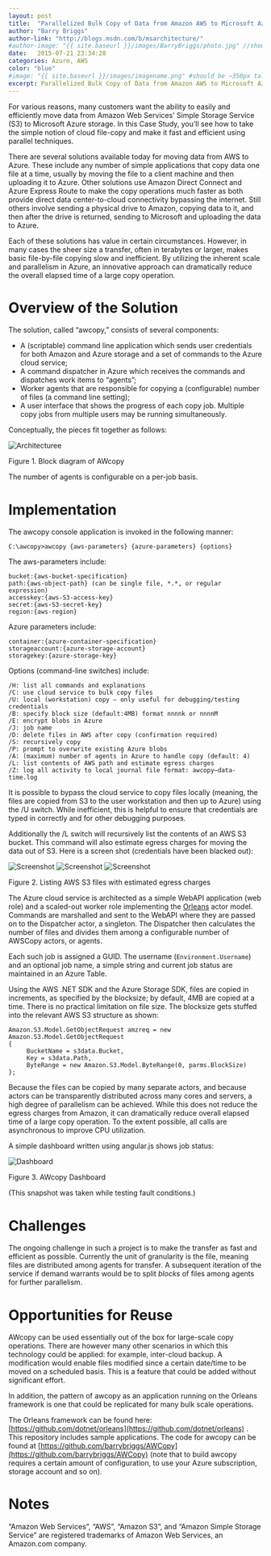 ```yaml
---
layout: post
title:  "Parallelized Bulk Copy of Data from Amazon AWS to Microsoft Azure"
author: "Barry Briggs"
author-link: "http://blogs.msdn.com/b/msarchitecture/"
#author-image: "{{ site.baseurl }}/images/BarryBriggs/photo.jpg" //should be square dimensions
date:   2015-07-21 23:34:28
categories: Azure, AWS
color: "blue"
#image: "{{ site.baseurl }}/images/imagename.png" #should be ~350px tall
excerpt: Parallelized Bulk Copy of Data from Amazon AWS to Microsoft Azure 
---
```


For various reasons, many customers want the ability to easily and efficiently move data from Amazon Web Services’ Simple Storage Service (S3) to Microsoft Azure storage. In this Case Study, you’ll see how to take the simple notion of cloud file-copy and make it fast and efficient using parallel techniques.

There are several solutions available today for moving data from AWS to Azure.  These include any number of simple applications that copy data one file at a time, usually by moving the file to a client machine and then uploading it to Azure. Other solutions use Amazon Direct Connect and Azure Express Route to make the copy operations much faster as both provide direct data center-to-cloud connectivity bypassing the internet. Still others involve sending a physical drive to Amazon, copying data to it, and then after the drive is returned, sending to Microsoft and uploading the data to Azure.

Each of these solutions has value in certain circumstances.  However, in many cases the sheer size a transfer, often in terabytes or larger, makes basic file-by-file copying slow and inefficient. By utilizing the inherent scale and parallelism in Azure, an innovative approach can dramatically reduce the overall elapsed time of a large copy operation.

# Overview of the Solution

The solution, called “awcopy,” consists of several components:

- A (scriptable) command line application which sends user credentials for both Amazon and Azure storage and  a set of commands to the Azure cloud service;
- A command dispatcher in Azure which receives the commands and dispatches work items to “agents”;
- Worker agents that are responsible for copying a (configurable) number of files (a command line setting);
- A user interface that shows the progress of each copy job. Multiple copy jobs from multiple users may be running simultaneously. 

Conceptually, the pieces fit together as follows:

![Architecturee]({{site.baseurl}}/images/2015-07-21-Parallelized-Bulk-Copy-of-Data-From-Amazon-AWS-To-Azure_images/image001.png)

Figure 1. Block diagram of AWcopy

The number of agents is configurable on a per-job basis.

# Implementation

The awcopy console application is invoked in the following manner:

```
C:\awcopy>awcopy {aws-parameters} {azure-parameters} {options}
```

The aws-parameters include:

```
bucket:{aws-bucket-specification}
path:{aws-object-path} (can be single file, *.*, or regular expression) 
accesskey:{aws-S3-access-key}
secret:{aws-S3-secret-key}
region:{aws-region}
```

Azure parameters include:

```
container:{azure-container-specification}
storageaccount:{azure-storage-account}
storagekey:{azure-storage-key}
```

Options (command-line switches) include:

```
/H: list all commands and explanations
/C: use cloud service to bulk copy files
/U: local (workstation) copy – only useful for debugging/testing credentials
/B: specify block size (default:4MB) format nnnnk or nnnnM
/E: encrypt blobs in Azure
/J: job name
/D: delete files in AWS after copy (confirmation required)
/S: recursively copy
/P: prompt to overwrite existing Azure blobs
/A: (maximum) number of agents in Azure to handle copy (default: 4)
/L: list contents of AWS path and estimate egress charges
/Z: log all activity to local journal file format: awcopy—data-time.log
```

It is possible to bypass the cloud service to copy files locally (meaning, the files are copied from S3 to the user workstation and then up to Azure) using the /U switch. While inefficient, this is helpful to ensure that credentials are typed in correctly and for other debugging purposes.

Additionally the /L switch will recursively list the contents of an AWS S3 bucket. This command will also estimate egress charges for moving the data out of S3\. Here is a screen shot (credentials have been blacked out):

![Screenshot]({{site.baseurl}}/images/2015-07-21-Parallelized-Bulk-Copy-of-Data-From-Amazon-AWS-To-Azure_images/image002.png)
![Screenshot]({{site.baseurl}}/images/2015-07-21-Parallelized-Bulk-Copy-of-Data-From-Amazon-AWS-To-Azure_images/image003.png)
![Screenshot]({{site.baseurl}}/images/2015-07-21-Parallelized-Bulk-Copy-of-Data-From-Amazon-AWS-To-Azure_images/image004.jpg)

Figure 2. Listing AWS S3 files with estimated egress charges

The Azure cloud service is architected as a simple WebAPI application (web role) and a scaled-out worker role implementing the [Orleans](https://github.com/dotnet/orleans) actor model. Commands are marshalled and sent to the WebAPI where they are passed on to the Dispatcher actor, a singleton. The Dispatcher then calculates the number of files and divides them among a configurable number of AWSCopy actors, or agents.

Each such job is assigned a GUID. The username (`Environment.Username`) and an optional job name, a simple string and current job status are maintained in an Azure Table.

Using the AWS .NET SDK and the Azure Storage SDK, files are copied in increments, as specified by the blocksize; by default, 4MB are copied at a time. There is no practical limitation on file size. The blocksize gets stuffed into the relevant AWS S3 structure as shown:

```
Amazon.S3.Model.GetObjectRequest amzreq = new Amazon.S3.Model.GetObjectRequest
{
     BucketName = s3data.Bucket,
     Key = s3data.Path,
     ByteRange = new Amazon.S3.Model.ByteRange(0, parms.BlockSize)
};
```

Because the files can be copied by many separate actors, and because actors can be transparently distributed across many cores and servers, a high degree of parallelism can be achieved. While this does not reduce the egress charges from Amazon, it can dramatically reduce overall elapsed time of a large copy operation. To the extent possible, all calls are asynchronous to improve CPU utilization.

A simple dashboard written using angular.js shows job status:

![Dashboard]({{site.baseurl}}/images/2015-07-21-Parallelized-Bulk-Copy-of-Data-From-Amazon-AWS-To-Azure_images/image005.jpg)

Figure 3. AWcopy Dashboard

(This snapshot was taken while testing fault conditions.)

# Challenges

The ongoing challenge in such a project is to make the transfer as fast and efficient as possible. Currently the unit of granularity is the file, meaning files are distributed among agents for transfer. A subsequent iteration of the service if demand warrants would be to split _blocks_ of files among agents for further parallelism.

# Opportunities for Reuse

AWcopy can be used essentially out of the box for large-scale copy operations. There are however many other scenarios in which this technology could be applied: for example, inter-cloud backup. A modification would enable files modified since a certain date/time to be moved on a scheduled basis. This is a feature that could be added without significant effort.

In addition, the pattern of awcopy as an application running on the Orleans framework is one that could be replicated for many bulk scale operations.

The Orleans framework can be found here: [https://github.com/dotnet/orleans](https://github.com/dotnet/orleans) . This repository includes sample applications. The code for awcopy can be found at [https://github.com/barrybriggs/AWCopy](https://github.com/barrybriggs/AWCopy) (note that to build awcopy requires a certain amount of configuration, to use your Azure subscription, storage account and so on).

# Notes

“Amazon Web Services”, “AWS”, “Amazon S3”, and “Amazon Simple Storage Service” are registered trademarks of Amazon Web Services, an Amazon.com company.
